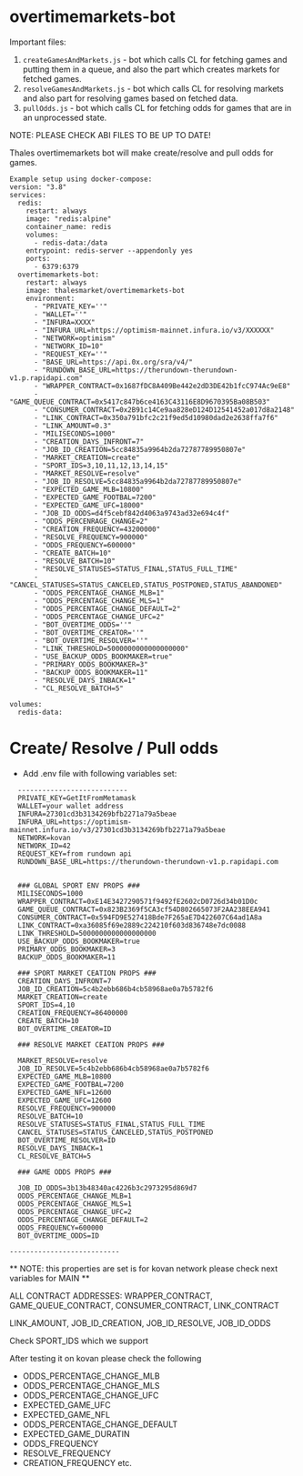 # overtimemarkets-bot

Important files:

1. `createGamesAndMarkets.js` - bot which calls CL for fetching games and putting them in a queue, and also the part which creates markets for fetched games.
2. `resolveGamesAndMarkets.js` - bot which calls CL for resolving markets and also part for resolving games based on fetched data.
3. `pullOdds.js` - bot which calls CL for fetching odds for games that are in an unprocessed state.

NOTE: PLEASE CHECK ABI FILES TO BE UP TO DATE!

Thales overtimemarkets bot will make create/resolve and pull odds for games.

```
Example setup using docker-compose:
version: "3.8"
services:
  redis:
    restart: always
    image: "redis:alpine"
    container_name: redis
    volumes:
      - redis-data:/data
    entrypoint: redis-server --appendonly yes
    ports:
      - 6379:6379
  overtimemarkets-bot:
    restart: always
    image: thalesmarket/overtimemarkets-bot
    environment:
      - "PRIVATE_KEY=''"
      - "WALLET=''"
      - "INFURA=XXXX"
      - "INFURA_URL=https://optimism-mainnet.infura.io/v3/XXXXXX"
      - "NETWORK=optimism"
      - "NETWORK_ID=10"
      - "REQUEST_KEY=''"
      - "BASE_URL=https://api.0x.org/sra/v4/"
      - "RUNDOWN_BASE_URL=https://therundown-therundown-v1.p.rapidapi.com"
      - "WRAPPER_CONTRACT=0x1687fDC8A409Be442e2dD3DE42b1fcC974Ac9eE8"
      - "GAME_QUEUE_CONTRACT=0x5417c847b6ce4163C43116E8D9670395Ba08B503"
      - "CONSUMER_CONTRACT=0x2B91c14Ce9aa828eD124D12541452a017d8a2148"
      - "LINK_CONTRACT=0x350a791bfc2c21f9ed5d10980dad2e2638ffa7f6"
      - "LINK_AMOUNT=0.3"
      - "MILISECONDS=1000"
      - "CREATION_DAYS_INFRONT=7"
      - "JOB_ID_CREATION=5cc84835a9964b2da72787789950807e"
      - "MARKET_CREATION=create"
      - "SPORT_IDS=3,10,11,12,13,14,15"
      - "MARKET_RESOLVE=resolve"
      - "JOB_ID_RESOLVE=5cc84835a9964b2da72787789950807e"
      - "EXPECTED_GAME_MLB=10800"
      - "EXPECTED_GAME_FOOTBAL=7200"
      - "EXPECTED_GAME_UFC=18000"
      - "JOB_ID_ODDS=d4f5cebf842d4063a9743ad32e694c4f"
      - "ODDS_PERCENRAGE_CHANGE=2"
      - "CREATION_FREQUENCY=43200000"
      - "RESOLVE_FREQUENCY=900000"
      - "ODDS_FREQUENCY=600000"
      - "CREATE_BATCH=10"
      - "RESOLVE_BATCH=10"
      - "RESOLVE_STATUSES=STATUS_FINAL,STATUS_FULL_TIME"
      - "CANCEL_STATUSES=STATUS_CANCELED,STATUS_POSTPONED,STATUS_ABANDONED"
      - "ODDS_PERCENTAGE_CHANGE_MLB=1"
      - "ODDS_PERCENTAGE_CHANGE_MLS=1"
      - "ODDS_PERCENTAGE_CHANGE_DEFAULT=2"
      - "ODDS_PERCENTAGE_CHANGE_UFC=2"
      - "BOT_OVERTIME_ODDS=''"
      - "BOT_OVERTIME_CREATOR=''"
      - "BOT_OVERTIME_RESOLVER=''"
      - "LINK_THRESHOLD=5000000000000000000"
      - "USE_BACKUP_ODDS_BOOKMAKER=true"
      - "PRIMARY_ODDS_BOOKMAKER=3"
      - "BACKUP_ODDS_BOOKMAKER=11"
      - "RESOLVE_DAYS_INBACK=1"
      - "CL_RESOLVE_BATCH=5"

volumes:
  redis-data:

```

# Create/ Resolve / Pull odds

- Add .env file with following variables set:

```
  ---------------------------
  PRIVATE_KEY=GetItFromMetamask
  WALLET=your wallet address
  INFURA=27301cd3b3134269bfb2271a79a5beae
  INFURA_URL=https://optimism-mainnet.infura.io/v3/27301cd3b3134269bfb2271a79a5beae
  NETWORK=kovan
  NETWORK_ID=42
  REQUEST_KEY=from rundown api
  RUNDOWN_BASE_URL=https://therundown-therundown-v1.p.rapidapi.com


  ### GLOBAL SPORT ENV PROPS ###
  MILISECONDS=1000
  WRAPPER_CONTRACT=0xE14E3427290571f9492fE2602cD0726d34b01D0c
  GAME_QUEUE_CONTRACT=0x823B2369f5CA3cf54D802665073F2AA238EEA941
  CONSUMER_CONTRACT=0x594FD9E527418Bde7F265aE7D422607C64ad1A8a
  LINK_CONTRACT=0xa36085f69e2889c224210f603d836748e7dc0088
  LINK_THRESHOLD=5000000000000000000
  USE_BACKUP_ODDS_BOOKMAKER=true
  PRIMARY_ODDS_BOOKMAKER=3
  BACKUP_ODDS_BOOKMAKER=11

  ### SPORT MARKET CEATION PROPS ###
  CREATION_DAYS_INFRONT=7
  JOB_ID_CREATION=5c4b2ebb686b4cb58968ae0a7b5782f6
  MARKET_CREATION=create
  SPORT_IDS=4,10
  CREATION_FREQUENCY=86400000
  CREATE_BATCH=10
  BOT_OVERTIME_CREATOR=ID

  ### RESOLVE MARKET CEATION PROPS ###

  MARKET_RESOLVE=resolve
  JOB_ID_RESOLVE=5c4b2ebb686b4cb58968ae0a7b5782f6
  EXPECTED_GAME_MLB=10800
  EXPECTED_GAME_FOOTBAL=7200
  EXPECTED_GAME_NFL=12600
  EXPECTED_GAME_UFC=12600
  RESOLVE_FREQUENCY=900000
  RESOLVE_BATCH=10
  RESOLVE_STATUSES=STATUS_FINAL,STATUS_FULL_TIME
  CANCEL_STATUSES=STATUS_CANCELED,STATUS_POSTPONED
  BOT_OVERTIME_RESOLVER=ID
  RESOLVE_DAYS_INBACK=1
  CL_RESOLVE_BATCH=5

  ### GAME ODDS PROPS ###

  JOB_ID_ODDS=3b13b48340ac4226b3c2973295d869d7
  ODDS_PERCENTAGE_CHANGE_MLB=1
  ODDS_PERCENTAGE_CHANGE_MLS=1
  ODDS_PERCENTAGE_CHANGE_UFC=2
  ODDS_PERCENTAGE_CHANGE_DEFAULT=2
  ODDS_FREQUENCY=600000
  BOT_OVERTIME_ODDS=ID

---------------------------
```

** NOTE: this properties are set is for kovan network please check next variables for MAIN **

ALL CONTRACT ADDRESSES: WRAPPER_CONTRACT, GAME_QUEUE_CONTRACT, CONSUMER_CONTRACT, LINK_CONTRACT

LINK_AMOUNT, JOB_ID_CREATION, JOB_ID_RESOLVE, JOB_ID_ODDS

Check SPORT_IDS which we support

After testing it on kovan please check the following

- ODDS_PERCENTAGE_CHANGE_MLB
- ODDS_PERCENTAGE_CHANGE_MLS
- ODDS_PERCENTAGE_CHANGE_UFC
- EXPECTED_GAME_UFC
- EXPECTED_GAME_NFL
- ODDS_PERCENTAGE_CHANGE_DEFAULT
- EXPECTED_GAME_DURATIN
- ODDS_FREQUENCY
- RESOLVE_FREQUENCY
- CREATION_FREQUENCY
  etc.
